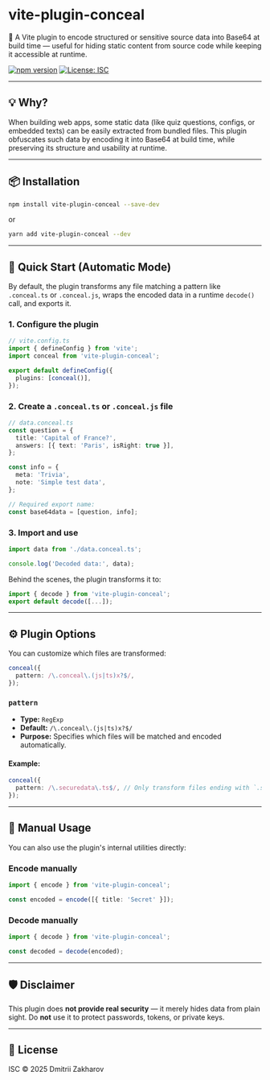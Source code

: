 # vite-plugin-conceal

🔐 A Vite plugin to encode structured or sensitive source data into Base64 at build time — useful for hiding static content from source code while keeping it accessible at runtime.

[![npm version](https://img.shields.io/npm/v/vite-plugin-conceal.svg)](https://www.npmjs.com/package/vite-plugin-conceal)
[![License: ISC](https://img.shields.io/badge/license-ISC-blue.svg)](https://opensource.org/licenses/ISC)

---

## 💡 Why?

When building web apps, some static data (like quiz questions, configs, or embedded texts) can be easily extracted from bundled files. This plugin obfuscates such data by encoding it into Base64 at build time, while preserving its structure and usability at runtime.

---

## 📦 Installation

```bash
npm install vite-plugin-conceal --save-dev
```

or

```bash
yarn add vite-plugin-conceal --dev
```

---

## 🚀 Quick Start (Automatic Mode)

By default, the plugin transforms any file matching a pattern like `.conceal.ts` or `.conceal.js`, wraps the encoded data in a runtime `decode()` call, and exports it.

### 1. Configure the plugin

```ts
// vite.config.ts
import { defineConfig } from 'vite';
import conceal from 'vite-plugin-conceal';

export default defineConfig({
  plugins: [conceal()],
});
```

### 2. Create a `.conceal.ts` or `.conceal.js` file

```ts
// data.conceal.ts
const question = {
  title: 'Capital of France?',
  answers: [{ text: 'Paris', isRight: true }],
};

const info = {
  meta: 'Trivia',
  note: 'Simple test data',
};

// Required export name:
const base64data = [question, info];
```

### 3. Import and use

```ts
import data from './data.conceal.ts';

console.log('Decoded data:', data);
```

Behind the scenes, the plugin transforms it to:

```ts
import { decode } from 'vite-plugin-conceal';
export default decode([...]);
```

---

## ⚙️ Plugin Options

You can customize which files are transformed:

```ts
conceal({
  pattern: /\.conceal\.(js|ts)x?$/,
});
```

### `pattern`

- **Type:** `RegExp`
- **Default:** `/\.conceal\.(js|ts)x?$/`
- **Purpose:** Specifies which files will be matched and encoded automatically.

#### Example:

```ts
conceal({
  pattern: /\.securedata\.ts$/, // Only transform files ending with `.securedata.ts`
});
```

---

## 🧩 Manual Usage

You can also use the plugin's internal utilities directly:

### Encode manually

```ts
import { encode } from 'vite-plugin-conceal';

const encoded = encode([{ title: 'Secret' }]);
```

### Decode manually

```ts
import { decode } from 'vite-plugin-conceal';

const decoded = decode(encoded);
```

---

## 🛡 Disclaimer

This plugin does **not provide real security** — it merely hides data from plain sight. Do **not** use it to protect passwords, tokens, or private keys.

---

## 📝 License

ISC © 2025 Dmitrii Zakharov
